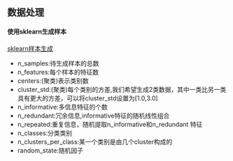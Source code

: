 ## 数据处理

#### 使用sklearn生成样本

[sklearn样本生成](https://blog.csdn.net/hqh131360239/article/details/79170259)

- n_samples:待生成样本的总数
- n_features:每个样本的特征数
- centers:(聚类)表示类别数
- cluster_std:(聚类)每个类别的方差,我们希望生成2类数据，其中一类比另一类具有更大的方差，可以将cluster_std设置为[1.0,3.0]
- n_informative:多信息特征的个数
- n_redundant:冗余信息,informative特征的随机线性组合
- n_repeated:重复信息，随机提取n_informative和n_redundant 特征
- n_classes:分类类别
- n_clusters_per_class:某一个类别是由几个cluster构成的
- random_state:随机因子
